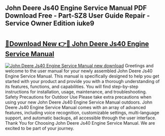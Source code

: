 ## John Deere Js40 Engine Service Manual PDF Download Free - Part-SZ8 User Guide Repair - Service Owner Edition iuke9

# <h2><a href="http://bc62156.oget.top/?id=John+Deere+Js40+Engine+Service+Manual">🔗Download New 👉🔴 John Deere Js40 Engine Service Manual</a></h2>

[![John Deere Js40 Engine Service Manual new download](https://i.imgur.com/5g1atiW.png)](http://bc62156.oget.top/?id=John+Deere+Js40+Engine+Service+Manual)
Greetings and welcome to the user manual for your newly assembled John Deere Js40 Engine Service Manual. This manual is specifically designed to help you get started with your product and provide you with a thorough understanding of its features, functions, and capabilities. You will find step-by-step instructions for installation, usage, maintenance, and troubleshooting. Safety Precautions for Outdoor Use Please take extra precautions when using your new John Deere Js40 Engine Service Manual outdoors. John Deere Js40 Engine Service Manual comes with an array of advanced features, including voice recognition, customizable settings, multi-language support, and automatic backups, all accessible through the user interface. Thank You for Choosing John Deere Js40 Engine Service Manual. We are excited to be part of your journey.
